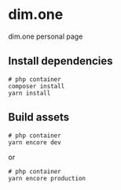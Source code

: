 # dim.one
dim.one personal page

## Install dependencies
```shell script
# php container
composer install
yarn install
```

## Build assets
```shell script
# php container
yarn encore dev
```
or
```shell script
# php container
yarn encore production
```
